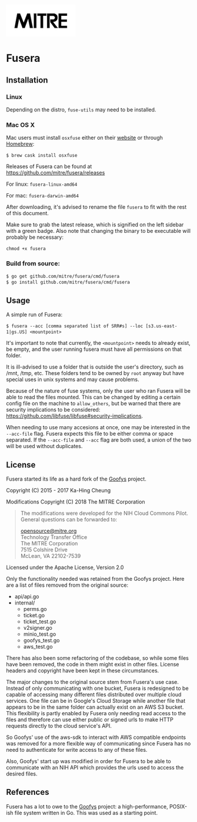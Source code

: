 ![mitrelogo-black](static/mitrelogo-black.jpg)

Fusera
===

Installation
---

### Linux

Depending on the distro, `fuse-utils` may need to be installed.

### Mac OS X

Mac users must install `osxfuse` either on their [website](https://osxfuse.github.io) or through [Homebrew](http://brew.sh/):

```ShellSession
$ brew cask install osxfuse
```

Releases of Fusera can be found at https://github.com/mitre/fusera/releases

For linux: `fusera-linux-amd64`

For mac: `fusera-darwin-amd64`

After downloading, it's advised to rename the file `fusera` to fit with the rest of this document.

Make sure to grab the latest release, which is signified on the left sidebar with a green badge. Also note that changing the binary to be executable will probably be necessary:
```ShellSession
chmod +x fusera
```

### Build from source:


```ShellSession
$ go get github.com/mitre/fusera/cmd/fusera
$ go install github.com/mitre/fusera/cmd/fusera
```

Usage
---

A simple run of Fusera:
```ShellSession
$ fusera --acc [comma separated list of SRR#s] --loc [s3.us-east-1|gs.US] <mountpoint>
```

It's important to note that currently, the `<mountpoint>` needs to already exist, be empty, and the user running fusera must have all permissions on that folder.

It is ill-advised to use a folder that is outside the user's directory, such as /mnt, /tmp, etc. These folders tend to be owned by `root` anyway but have special uses in unix systems and may cause problems.

Because of the nature of fuse systems, only the user who ran Fusera will be able to read the files mounted. This can be changed by editing a certain config file on the machine to `allow_others`, but be warned that there are security implications to be considered: https://github.com/libfuse/libfuse#security-implications.

When needing to use many accesions at once, one may be interested in the `--acc-file` flag. Fusera expects this file to be either comma or space separated. If the `--acc-file` and `--acc` flag are both used, a union of the two will be used without duplicates.

License
---

Fusera started its life as a hard fork of the [Goofys](https://github.com/kahing/goofys) project.

Copyright (C) 2015 - 2017 Ka-Hing Cheung

Modifications Copyright (C) 2018  The MITRE Corporation

> The modifications were developed for the NIH Cloud Commons Pilot. General questions can be forwarded to:
> 
> opensource@mitre.org  
> Technology Transfer Office  
> The MITRE Corporation  
> 7515 Colshire Drive  
> McLean, VA 22102-7539  

Licensed under the Apache License, Version 2.0

Only the functionality needed was retained from the Goofys project. Here are a list of files removed from the original source:
- api/api.go
- internal/
	- perms.go
	- ticket.go
	- ticket_test.go
	- v2signer.go
	- minio_test.go
	- goofys_test.go
	- aws_test.go

There has also been some refactoring of the codebase, so while some files have been removed, the code in them might exist in other files. License headers and copyright have been kept in these circumstances.

The major changes to the original source stem from Fusera's use case. Instead of only communicating with one bucket, Fusera is redesigned to be capable of accessing many different files distributed over multiple cloud services. One file can be in Google's Cloud Storage while another file that appears to be in the same folder can actually exist on an AWS S3 bucket. This flexibility is partly enabled by Fusera only needing read access to the files and therefore can use either public or signed urls to make HTTP requests directly to the cloud service's API.

So Goofys' use of the aws-sdk to interact with AWS compatible endpoints was removed for a more flexible way of communicating since Fusera has no need to authenticate for write access to any of these files.

Also, Goofys' start up was modified in order for Fusera to be able to communicate with an NIH API which provides the urls used to access the desired files.

References
---

Fusera has a lot to owe to the [Goofys](https://github.com/kahing/goofys) project: a high-performance, POSIX-ish file system written in Go. This was used as a starting point.

